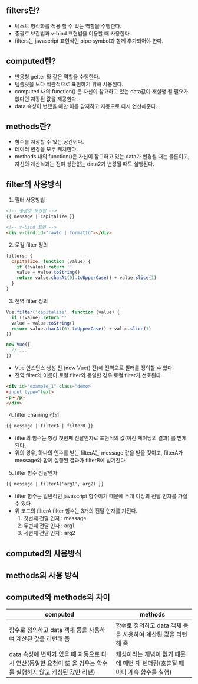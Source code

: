 ## filters란?
- 텍스트 형식화를 적용 할 수 있는 역할을 수행한다.
- 중괄호 보간법과 v-bind 표현법을 이용할 때 사용한다.
- filters는 javascript 표현식인 pipe symbol과 함께 추가되어야 한다.

## computed란?
- 반응형 getter 와 같은 역할을 수행한다.
- 템플릿을 보다 직관적으로 표현하기 위해 사용된다.
- computed 내의 function() 은 자신이 참고하고 있는 data값이 재실행 될 필요가 없다면 저장된 값을 제공한다.
- data 속성이 변했을 때만 이를 감지하고 자동으로 다시 연산해준다.

## methods란?
- 함수를 저장할 수 있는 공간이다.
- 데이터 변경을 모두 캐치한다.
- methods 내의 function()은 자신이 참고하고 있는 data가 변경될 때는 물론이고, 자신의 계산식과는 전혀 상관없는 data2가 변경될 때도 실행된다. 

## filter의 사용방식
1. 필터 사용방법
```html
<!-- 중괄호 보간법 -->
{{ message | capitalize }}

<!-- v-bind 표현 -->
<div v-bind:id="rawId | formatId"></div>
```
2. 로컬 filter 정의
```javascript
filters: {
  capitalize: function (value) {
    if (!value) return ''
    value = value.toString()
    return value.charAt(0).toUpperCase() + value.slice(1)
  }
}
```
3. 전역 filter 정의
```javascript
Vue.filter('capitalize', function (value) {
  if (!value) return ''
  value = value.toString()
  return value.charAt(0).toUpperCase() + value.slice(1)
})

new Vue({
  // ...
})
```
- Vue 인스턴스 생성 전 (new Vue() 전)에 전역으로 필터를 정의할 수 있다.
- 전역 filter의 이름이 로컬 filter와 동일한 경우 로컬 filter가 선호된다.

```html
<div id="example_1" class="demo>
<input type="text>
<p></p>
</div>
```

4. filter chaining 정의
```html
{{ message | filterA | filterB }}
```
- filter의 함수는 항상 첫번째 전달인자로 표현식의 값(이전 체이닝의 결과) 를 받게 된다. 
- 위의 경우, 하나의 인수를 받는 filterA는 message 값을 받을 것이고, filterA가 message와 함께 실행된 결과가 filterB에 넘겨진다.

5. filter 함수 전달인자
```html
{{ message | filterA('arg1', arg2) }}
```
- filter 함수는 일반적인 javascript 함수이기 때문에 두개 이상의 전달 인자를 가질 수 있다.
- 위 코드의 filterA filter 함수는 3개의 전달 인자를 가진다. 
    1. 첫번째 전달 인자 : message
    2. 두번째 전달 인자 : arg1
    3. 세번째 전달 인자 : arg2

## computed의 사용방식

## methods의 사용 방식

## computed와 methods의 차이
| computed | methods |
|--------|---------|
|함수로 정의하고 data 객체 등을 사용하여 계산된 값을 리턴해 줌 | 함수로 정의하고 data 객체 등을 사용하여 계산된 값을 리턴해 줌 |
|data 속성에 변화가 있을 때 자동으로 다시 연산(동일한 요청이 또 올 경우는 함수를 실행하지 않고 캐싱된 값만 리턴) | 캐싱이라는 개념이 없기 때문에 매번 재 렌더링(호출될 때마다 계속 함수를 실행) |

